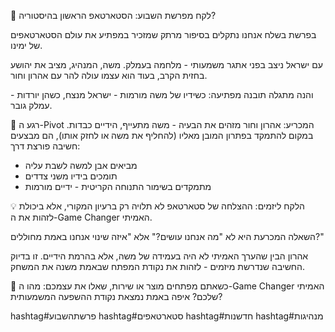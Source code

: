 🎯 לקח מפרשת השבוע: הסטארטאפ הראשון בהיסטוריה?

בפרשת בשלח אנחנו נתקלים בסיפור מרתק שמזכיר במפתיע את עולם הסטארטאפים של ימינו.

עם ישראל ניצב בפני אתגר משמעותי - מלחמה בעמלק. משה, המנהיג, מציב את יהושע בחזית הקרב, בעוד הוא עצמו עולה להר עם אהרון וחור.

והנה מתגלה תובנה מפתיעה: כשידיו של משה מורמות - ישראל מנצח, כשהן יורדות - עמלק גובר. 

🔄 רגע ה-Pivot המכריע:
אהרון וחור מזהים את הבעיה - משה מתעייף, הידיים כבדות. במקום להתמקד בפתרון המובן מאליו (להחליף את משה או לחזק אותו), הם מבצעים חשיבה פורצת דרך:
* מביאים אבן למשה לשבת עליה
* תומכים בידיו משני צדדים
* מתמקדים בשימור התנוחה הקריטית - ידיים מורמות

💡 הלקח ליזמים:
ההצלחה של סטארטאפ לא תלויה רק ברעיון המקורי, אלא ביכולת לזהות את ה-Game Changer האמיתי. 

השאלה המכרעת היא לא "מה אנחנו עושים?" אלא "איזה שינוי אנחנו באמת מחוללים?"

אהרון הבין שהערך האמיתי לא היה בעמידה של משה, אלא בהרמת הידיים. זו בדיוק החשיבה שנדרשת מיזמים - לזהות את נקודת המפתח שבאמת משנה את המשחק.

🎯 כשאתם מפתחים מוצר או שירות, שאלו את עצמכם:
מהו ה-Game Changer האמיתי שלכם?
איפה באמת נמצאת נקודת ההשפעה המשמעותית?

hashtag#פרשתהשבוע hashtag#סטארטאפים hashtag#חדשנות hashtag#מנהיגות
